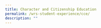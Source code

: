 ```yaml
---
title: Character and Citizenship Education
permalink: /wrs-student-experience/cce/
description: ""
---
```

